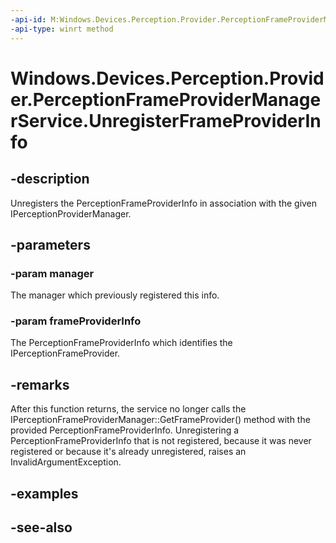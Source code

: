 ```yaml
---
-api-id: M:Windows.Devices.Perception.Provider.PerceptionFrameProviderManagerService.UnregisterFrameProviderInfo(Windows.Devices.Perception.Provider.IPerceptionFrameProviderManager,Windows.Devices.Perception.Provider.PerceptionFrameProviderInfo)
-api-type: winrt method
---
```


<!-- Method syntax
public void UnregisterFrameProviderInfo(Windows.Devices.Perception.Provider.IPerceptionFrameProviderManager manager, Windows.Devices.Perception.Provider.PerceptionFrameProviderInfo frameProviderInfo)
-->

# Windows.Devices.Perception.Provider.PerceptionFrameProviderManagerService.UnregisterFrameProviderInfo

## -description
Unregisters the PerceptionFrameProviderInfo in association with the given IPerceptionProviderManager.

## -parameters
### -param manager
The manager which previously registered this info.

### -param frameProviderInfo
The PerceptionFrameProviderInfo which identifies the IPerceptionFrameProvider.

## -remarks
After this function returns, the service no longer calls the IPerceptionFrameProviderManager::GetFrameProvider() method with the provided PerceptionFrameProviderInfo. Unregistering a PerceptionFrameProviderInfo that is not registered, because it was never registered or because it's already unregistered, raises an InvalidArgumentException.

## -examples

## -see-also
